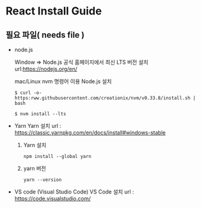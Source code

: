 React Install Guide
==========
필요 파일( needs file )
--------
- node.js <p> Window => Node.js 공식 홈페이지에서 최신 LTS 버전 설치 url:<https://nodejs.org/en/> <p> mac/Linux nvm 명령어 이용 Node.js 설치 <p> ` $ curl -o- https:rww.githubusercontent.com/creationix/nvm/v0.33.8/install.sh | bash ` <p>
`$ nvm install --lts `

- Yarn
Yarn 설치 url : <https://classic.yarnpkg.com/en/docs/install#windows-stable>
  1. Yarn 설치 <p>
    `npm install --global yarn`
  2. yarn 버전 <p>
    `yarn --version`

- VS code (Visual Studio Code)
 VS Code 설치 url : <https://code.visualstudio.com/>
 
